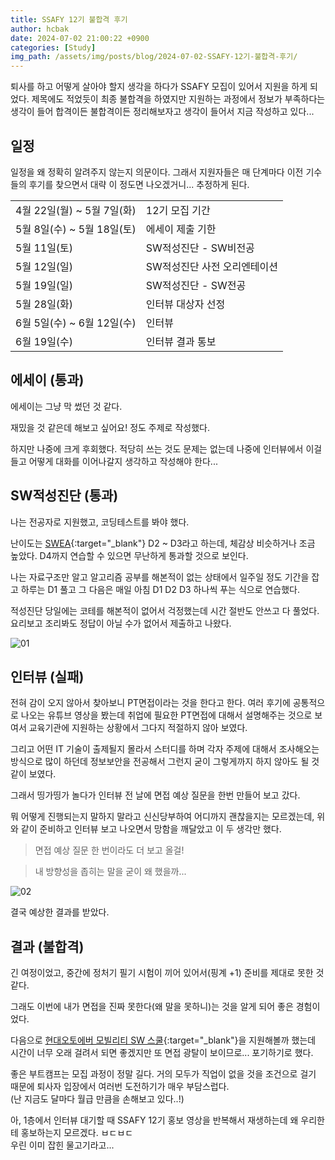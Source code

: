 ```yaml
---
title: SSAFY 12기 불합격 후기
author: hcbak
date: 2024-07-02 21:00:22 +0900
categories: [Study]
img_path: /assets/img/posts/blog/2024-07-02-SSAFY-12기-불합격-후기/
---
```


퇴사를 하고 어떻게 살아야 할지 생각을 하다가 SSAFY 모집이 있어서 지원을 하게 되었다. 제목에도 적었듯이 최종 불합격을 하였지만 지원하는 과정에서 정보가 부족하다는 생각이 들어 합격이든 불합격이든 정리해보자고 생각이 들어서 지금 작성하고 있다...

## 일정
일정을 왜 정확히 알려주지 않는지 의문이다. 그래서 지원자들은 매 단계마다 이전 기수들의 후기를 찾으면서 대략 이 정도면 나오겠거니... 추정하게 된다.

|||
|-|-|
| 4월 22일(월) ~ 5월 7일(화) | 12기 모집 기간 |
| 5월 8일(수) ~ 5월 18일(토) | 에세이 제출 기한 |
| 5월 11일(토) | SW적성진단 - SW비전공 |
| 5월 12일(일) | SW적성진단 사전 오리엔테이션 |
| 5월 19일(일) | SW적성진단 - SW전공 |
| 5월 28일(화) | 인터뷰 대상자 선정 |
| 6월 5일(수) ~ 6월 12일(수) | 인터뷰 |
| 6월 19일(수) | 인터뷰 결과 통보 |

## 에세이 (통과)
에세이는 그냥 막 썼던 것 같다.

재밌을 것 같은데 해보고 싶어요! 정도 주제로 작성했다.

하지만 나중에 크게 후회했다. 적당히 쓰는 것도 문제는 없는데 나중에 인터뷰에서 이걸 들고 어떻게 대화를 이어나갈지 생각하고 작성해야 한다...

## SW적성진단 (통과)
나는 전공자로 지원했고, 코딩테스트를 봐야 했다.

난이도는 [SWEA](https://swexpertacademy.com/main/main.do){:target="_blank"} D2 ~ D3라고 하는데, 체감상 비슷하거나 조금 높았다. D4까지 연습할 수 있으면 무난하게 통과할 것으로 보인다.

나는 자료구조만 알고 알고리즘 공부를 해본적이 없는 상태에서 일주일 정도 기간을 잡고 하루는 D1 풀고 그 다음은 매일 아침 D1 D2 D3 하나씩 푸는 식으로 연습했다.

적성진단 당일에는 코테를 해본적이 없어서 걱정했는데 시간 절반도 안쓰고 다 풀었다. 요리보고 조리봐도 정답이 아닐 수가 없어서 제출하고 나왔다.

![01](20240528_삼성-청년-SW-아카데미-12기-인터뷰-대상자-선정-결과.png)

## 인터뷰 (실패)
전혀 감이 오지 않아서 찾아보니 PT면접이라는 것을 한다고 한다. 여러 후기에 공통적으로 나오는 유튜브 영상을 봤는데 취업에 필요한 PT면접에 대해서 설명해주는 것으로 보여서 교육기관에 지원하는 상황에서 그다지 적절하지 않아 보였다.

그리고 어떤 IT 기술이 출제될지 몰라서 스터디를 하며 각자 주제에 대해서 조사해오는 방식으로 많이 하던데 정보보안을 전공해서 그런지 굳이 그렇게까지 하지 않아도 될 것 같이 보였다.

그래서 띵가띵가 놀다가 인터뷰 전 날에 면접 예상 질문을 한번 만들어 보고 갔다.

뭐 어떻게 진행되는지 말하지 말라고 신신당부하여 어디까지 괜찮을지는 모르겠는데, 위와 같이 준비하고 인터뷰 보고 나오면서 망함을 깨달았고 이 두 생각만 했다.

> 면접 예상 질문 한 번이라도 더 보고 올걸!

> 내 방향성을 좁히는 말을 굳이 왜 했을까...

![02](20240619_삼성-청년-SW-아카데미-12기-인터뷰-결과.png)

결국 예상한 결과를 받았다.

## 결과 (불합격)
긴 여정이었고, 중간에 정처기 필기 시험이 끼어 있어서(핑계 +1) 준비를 제대로 못한 것 같다.

그래도 이번에 내가 면접을 진짜 못한다(왜 말을 못하니)는 것을 알게 되어 좋은 경험이었다.

다음으로 [현대오토에버 모빌리티 SW 스쿨](https://edu.rapa.or.kr/recruitment/428){:target="_blank"}을 지원해볼까 했는데 시간이 너무 오래 걸려서 되면 좋겠지만 또 면접 광탈이 보이므로... 포기하기로 했다.

좋은 부트캠프는 모집 과정이 정말 길다. 거의 모두가 직업이 없을 것을 조건으로 걸기 때문에 퇴사자 입장에서 여러번 도전하기가 매우 부담스럽다.  
(난 지금도 달마다 월급 만큼을 손해보고 있다..!)

아, 1층에서 인터뷰 대기할 때 SSAFY 12기 홍보 영상을 반복해서 재생하는데 왜 우리한테 홍보하는지 모르겠다. ㅂㄷㅂㄷ  
우린 이미 잡힌 물고기라고...